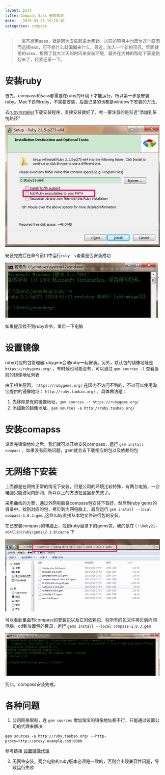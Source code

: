 ```yaml
---
layout: post
title: Compass Sass 安装笔记
date:   2015-03-26 19:20:30
categories: compass
---
```


> 一直不想用sass，就是因为安装起来太费劲，以前的项目中也因为这个原因而选择less，可不想什么就偏偏来什么。最近，加入一个新的项目，里面就用的sass，折腾了我大半天的时间来安装环境，最终在大神的帮助下算是跑起来了，赶紧记录一下。

# 安装ruby

首先，compass和sass都需要在ruby的环境下才能运行，所以第一步是安装ruby。Mac下自带ruby，不需要安装，后面记录的也都是window下安装的方法。

去[rubyinstaller][rubyinstaller]下载安装程序，直接安装就好了，唯一要注意的是勾选"添加到系统路径"

![install ruby][img-install-ruby]

安装完成后在命令窗口中运行`ruby -v`查看是否安装成功

![install ruby success][img-install-ruby-success]

如果提示找不到ruby命令，重启一下电脑

# 设置镜像

ruby对应的包管理器rubygem会随ruby一起安装。另外，默认包的镜像地址是 `https://rubygems.org/` ，有时候也可能没有，可以通过 `gem sources -l` 查看当前的镜像地址列表

由于相关原因， `https://rubygems.org/` 在国内不访问不到的，不过可以使用淘宝提供的镜像地址： `http://ruby.taobao.org/` ，具体做法是：  
1. 先移除原有的镜像地址，`gem sources -r https://rubygems.org/`  
2. 添加新的镜像地址，`gem sources -a http://ruby.taobao.org/`  

# 安装comapss

设置完镜像地址之后，我们就可以开始安装compass，运行 `gem install compass` ，如果没有网络问题，gem就会去下载相应的包以及依赖的包

# 无网络下安装

上面都是在网络正常的情况下安装，但是公司的环境比较特殊，有两台电脑，一台电脑只能访问内部网，所以以上的方法在这里都失效了。

采用曲线的方案，通过外网电脑将compass包安装下载好，然后到ruby gems的目录中，找到对应的包，拷贝到内网电脑上，最后运行 `gem install --local compass-1.0.3.gem` ,这样ruby直接从本地文件进行包的安装。

在已安装compass的电脑上，找到ruby目录下的gems包，我的是在 `C:\Ruby21-x64\lib\ruby\gems\2.1.0\cache` 下

![install ruby gems][img-install-ruby-gems]

可以看到里面有compass的安装包以及它的依赖包，将所有的包文件拷贝到内网电脑，cd到放置包的目录，运行 `gems install --local compass-1.0.3.gem`

![install ruby compass local][img-install-compass-local]

到此，compass安装完成。

# 各种问题

1. 公司网络限制，连 `gem sources` 增加淘宝的镜像地址都不行，只能通过设置公司的代理来解决

```
gem sources -a http://ruby.taobao.org/ --http-proxy=http://proxy.example.com:8080
```

参考链接 [设置镜像代理][link-set-proxy]

2. 无网络安装，两台电脑的ruby版本必须是一致的，否则会出现兼容性问题，导致运行失败

[rubyinstaller]: http://rubyinstaller.org/downloads/
[img-install-ruby]: /assets/images/compass/install-ruby.jpg
[img-install-ruby-gems]: /assets/images/compass/install-ruby-gems.jpg
[img-install-ruby-success]: /assets/images/compass/install-ruby-success.jpg
[img-install-compass-local]: /assets/images/compass/install-compass-local.jpg

[link-set-proxy]: http://segmentfault.com/a/1190000002435496